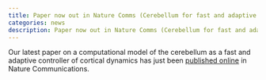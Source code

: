 ```yaml
---
title: Paper now out in Nature Comms (Cerebellum for fast and adaptive control of the cortex)
categories: news
description: Paper now out in Nature Comms (Cerebellum for fast and adaptive control of the cortex)
---
```


Our latest paper on a computational model of the cerebellum as a fast and adaptive controller of cortical dynamics has just been [published online](https://www.nature.com/articles/s41467-024-55315-6) in Nature Communications.